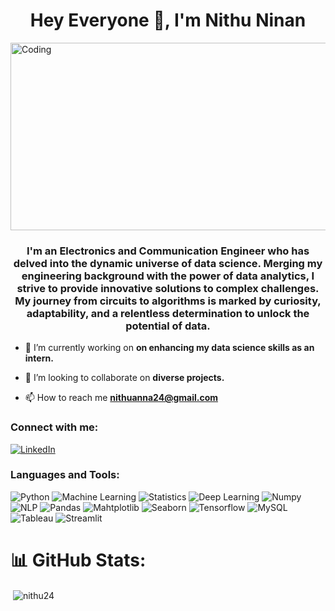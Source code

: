 <h1 align="center">Hey Everyone 👋, I'm Nithu Ninan </h1>
<img align="center" alt="Coding" width="900" height="300" src="https://github.com/nithu24/nithu24/blob/main/gif_new.gif">
<h3 align="center">I'm an Electronics and Communication Engineer who has delved into the dynamic universe of data science. Merging my engineering background with the power of data analytics, I strive to provide innovative solutions to complex challenges. My journey from circuits to algorithms is marked by curiosity, adaptability, and a relentless determination to unlock the potential of data.</h3>

- 🔭 I’m currently working on **on enhancing my data science skills as an intern.**

- 👯 I’m looking to collaborate on **diverse projects.**

- 📫 How to reach me **nithuanna24@gmail.com**

<h3 align="left">Connect with me:</h3>

[![LinkedIn](https://img.shields.io/badge/LinkedIn-%230077B5.svg?logo=linkedin&logoColor=white)](https://www.linkedin.com/in/nithu-ninan/) 

<p align="left">
</p>

<h3 align="left">Languages and Tools:</h3>

![Python](https://img.shields.io/badge/python-3670A0?style=for-the-badge&logo=python&logoColor=ffdd54) 
![Machine Learning](https://img.shields.io/badge/machine_learning-%23323330.svg?style=for-the-badge&logo=machine_learning&logoColor=%23F7DF1E) 
![Statistics](https://img.shields.io/badge/Statistics-%23E34F26.svg?style=for-the-badge&logo=Statistics&logoColor=white) 
![Deep Learning](https://img.shields.io/badge/deep_learning-%231572B6.svg?style=for-the-badge&logo=deep_learning&logoColor=white) 
![Numpy](https://img.shields.io/badge/numpy-%23000000.svg?style=for-the-badge&logo=numpy&logoColor=#00C7B7) 
![NLP](https://img.shields.io/badge/nlp-%23563D7C.svg?style=for-the-badge&logo=nlp&logoColor=white) 
![Pandas](https://img.shields.io/badge/pandas-%2320232a.svg?style=for-the-badge&logo=pamdas&logoColor=%2361DAFB) 
![Mahtplotlib](https://img.shields.io/badge/mathplotlib-6DA55F?style=for-the-badge&logo=mathplotlib&logoColor=white) 
![Seaborn](https://img.shields.io/badge/seaborn-%23404d59.svg?style=for-the-badge&logo=seaborn&logoColor=%2361DAFB) 
![Tensorflow](https://img.shields.io/badge/tensorflow-%234ea94b.svg?style=for-the-badge&logo=tensorflow&logoColor=white) 
![MySQL](https://img.shields.io/badge/mysql-%2300f.svg?style=for-the-badge&logo=mysql&logoColor=white) 
![Tableau](https://img.shields.io/badge/tableau-%2300C4CC.svg?style=for-the-badge&logo=tableau&logoColor=white) 
![Streamlit](https://img.shields.io/badge/streamlit-%2300599C.svg?style=for-the-badge&logo=streamlit&logoColor=white) 

# 📊 GitHub Stats:

<p>&nbsp;<img align="center" src="https://github-readme-stats.vercel.app/api?username=nithu24&show_icons=true&locale=en" alt="nithu24" /></p>


<!--

**nithu24/nithu24** is a ✨ _special_ ✨ repository because its `README.md` (this file) appears on your GitHub profile.

Here are some ideas to get you started:


- 🤔 I’m looking for help with ...
- 💬 Ask me about ...
- 📫 How to reach me: ...
- 😄 Pronouns: ...
- ⚡ Fun fact: ...
-->
